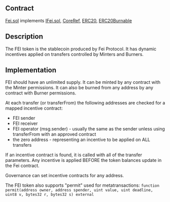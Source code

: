 ## Contract
[Fei.sol](https://github.com/fei-protocol/fei-protocol-core/blob/master/contracts/token/Fei.sol)
implements [IFei.sol](https://github.com/fei-protocol/fei-protocol-core/blob/master/contracts/token/IFei.sol), [CoreRef](https://github.com/fei-protocol/fei-protocol-core/wiki/CoreRef), [ERC20](https://docs.openzeppelin.com/contracts/3.x/api/token/erc20#ERC20), [ERC20Burnable](https://docs.openzeppelin.com/contracts/3.x/api/token/erc20#ERC20Burnable)

## Description
The FEI token is the stablecoin produced by Fei Protocol. It has dynamic incentives applied on transfers controlled by Minters and Burners.

## Implementation
FEI should have an unlimited supply. It can be minted by any contract with the Minter permissions. It can also be burned from any address by any contract with Burner permissions.

At each transfer (or transferFrom) the following addresses are checked for a mapped incentive contract:
* FEI sender
* FEI receiver
* FEI operator (msg.sender) - usually the same as the sender unless using transferFrom with an approved contract
* the zero address - representing an incentive to be applied on ALL transfers

If an incentive contract is found, it is called with all of the transfer parameters. Any incentive is applied BEFORE the token balances update in the Fei contract.

Governance can set incentive contracts for any address.

The FEI token also supports "permit" used for metatransactions:
`function permit(address owner, address spender, uint value, uint deadline, uint8 v, bytes32 r, bytes32 s) external`
